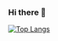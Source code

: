 ### Hi there 👋
[![Top Langs](https://github-readme-stats.vercel.app/api/top-langs/?username=scrappyjs666&layout=compact)](https://github.com/anuraghazra/github-readme-stats)
<!--
**scrappyjs666/scrappyjs666** is a ✨ _special_ ✨ repository because its `README.md` (this file) appears on your GitHub profile.

Here are some ideas to get you started:

- 🔭 I’m currently working on ...
- 🌱 I’m currently learning ...
- 👯 I’m looking to collaborate on ...
- 🤔 I’m looking for help with ...
- 💬 Ask me about ...
- 📫 How to reach me: ...
- 😄 Pronouns: ...
- ⚡ Fun fact: ...
-->
